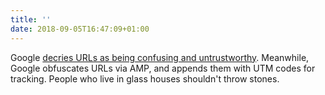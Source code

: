 ```yaml
---
title: ''
date: 2018-09-05T16:47:09+01:00
---
```

Google [decries URLs as being confusing and untrustworthy](https://www.wired.com/story/google-wants-to-kill-the-url/). Meanwhile, Google obfuscates URLs via AMP, and appends them with UTM codes for tracking. People who live in glass houses shouldn't throw stones.
